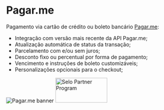 # Pagar.me

Pagamento via cartão de crédito ou boleto bancário [Pagar.me](https://pagar.me/):

- Integração com versão mais recente da API Pagar.me;
- Atualização automática de status da transação;
- Parcelamento com e/ou sem juros;
- Desconto fixo ou percentual por forma de pagamento;
- Vencimento e instruções de boleto customizáveis;
- Personalizações opcionais para o checkout;

![Pagar.me banner](https://us-central1-ecom-pagarme.cloudfunctions.net/app/credit-card.png)
<img src="https://storage.googleapis.com/partnerhub_partner_badges_prod/D_63e4f99a3d1a0f00192bd247.png" alt="Selo Partner Program"
width="140" height="67"/>
